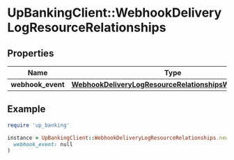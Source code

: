 # UpBankingClient::WebhookDeliveryLogResourceRelationships

## Properties

| Name | Type | Description | Notes |
| ---- | ---- | ----------- | ----- |
| **webhook_event** | [**WebhookDeliveryLogResourceRelationshipsWebhookEvent**](WebhookDeliveryLogResourceRelationshipsWebhookEvent.md) |  |  |

## Example

```ruby
require 'up_banking'

instance = UpBankingClient::WebhookDeliveryLogResourceRelationships.new(
  webhook_event: null
)
```

